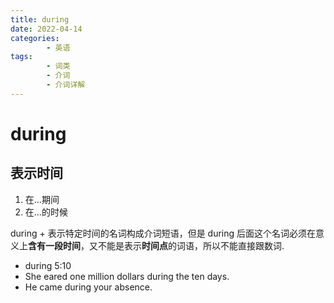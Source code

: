 ```yaml
---
title: during
date: 2022-04-14
categories:
        - 英语
tags:
        - 词类
        - 介词
        - 介词详解
---
```


# during

## 表示时间

1. 在...期间
2. 在...的时候

during + 表示特定时间的名词构成介词短语，但是 during 后面这个名词必须在意义上**含有一段时间**，又不能是表示**时间点**的词语，所以不能直接跟数词.

- during 5:10
- She eared one million dollars during the ten days.
- He came during your absence.
